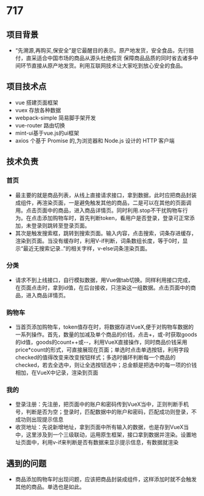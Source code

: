 # 717
## 项目背景
* “先溯源,再购买,保安全”是它最醒目的表示。原产地发货，安全食品，先行赔付，直采适合中国市场的商品从源头杜绝假货 保障商品品质的同时省去诸多中间环节直接从原产地发货。利用互联网技术让大家吃到放心安全的食品。
## 项目技术点
*  vue 搭建页面框架
*  vuex 存放各种数据
*  webpack-simple 简易脚手架开发
*  vue-router 路由切换
*  mint-ui基于vue.js的ui框架
*  axios 个基于 Promise 的,为浏览器和 Node.js 设计的 HTTP 客户端
## 技术负责
### 首页
* 最主要的就是商品列表，从线上直接请求接口，拿到数据，此时应把商品封装成组件，再渲染页面，一是避免触发其他的商品，二是可以在其他的页面调用。点击页面中的商品，进入商品详情页。同时利用.stop不干扰购物车行为。在点击添加购物车时，首先判断token，看用户是否登录，登录可正常添加，未登录则跳转至登录页面。
* 其次是触发搜索框，跳转到搜索页面。输入内容，点击搜索，词条存进缓存，渲染到页面。当没有缓存时，利用V-if判断，词条数组长度，等于0时，显示“最近无搜索记录..”的相关字样，v-else词条渲染页面。
### 分类
* 请求不到上线接口，自行模拟数据，用Vue做tab切换。同样利用接口完成，在页面点击时，拿到id值，在后台接收，只渲染这一组数据。点击页面中的商品，进入商品详情页。
### 购物车
* 当首页添加购物车，token值存在时，将数据存进VueX,便于对购物车数据的一系列操作。首先，数量的加减及单个商品的价钱，点击+，或-时获取goods的id值，goods的count++或--，利用VueX直接操作，同时商品价钱采用price*count的形式，可直接展现在页面；单选时点击单选按钮，利用字段checked的值得改变来改变按钮样式；多选时循环判断每一个商品的checked，若去全选中，则让全选按钮选中；总金额是把选中的每一项的价钱相加，在VueX中记录，渲染到页面
### 我的
* 登录注册：先注册，把页面中的账户和密码传到VueX当中，正则判断手机号，判断是否为空；登录时，匹配数据中的账户和密码，匹配成功则登录，不成功则出现提示信息
* 收货地址：先说新增地址，拿到页面中所有输入的数据，也是存到VueX当中，这里涉及到一个三级联动，运用原生框架，接口拿到数据并渲染。设置地址页面中，利用v-if来判断是否有数据来显示提示信息，有数据就渲染
## 遇到的问题
* 商品添加购物车时出现问题，应该把商品封装成组件，这样添加时就不会触发其他的商品。单选也是如此。
<!-- # 717

> A Vue.js project

## Build Setup

``` bash
# install dependencies
npm install

# serve with hot reload at localhost:8080
npm run dev

# build for production with minification
npm run build
```

For detailed explanation on how things work, consult the [docs for vue-loader](http://vuejs.github.io/vue-loader). -->
